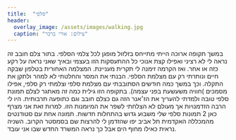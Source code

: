 ```yaml
---
title:  "סלפי"
header:
  overlay_image: /assets/images/walking.jpg
  caption: "צילום: אורי ברכר"
---
```


במשך תקופה ארוכה הייתי מתייחס בזלזול מופגן לכל צלמי הסלפי. בתור צלם חובב זה נראה לי לא רציני ואפילו קצת אנוכי כל ההתעסקות הזו בעצמי ובאיך שאני נראה על רקע כזה או אחר.
ואז הקרמה זימנה לי תקרית מעניינת. המצלמה האחורית בטלפון שבקה חיים ונותרתי רק עם מצלמת הסלפי. הבנתי את המסר והחלטתי לא למהר ולתקן את התקלה.
וכך במשך כמה חודשים הסתובבתי עם מצלמת סלפי וצלמתי רק סלפי, אפילו מסמכים )חוויה משעשעת בפני עצמה). בתקופה הזו גילית כמה זה מאתגר לצלם תמונת סלפי טובה ולמדתי להעריך את הז׳אנר הזה גם כצלם חובב וגם כתופעה תרבותית.
היו לי הרבה הזדמנויות אך מעולם לא הצלחתי לשפר את המיומנות הזו. למרות זאת אני מצרף כאן 2 תמונות סלפי שלי משבוע גדוש בהתחלות חדשות.
תמונה אחת עם סטודנטים מהמכללה האקדמית תל אביב יפו שהזדמן לי להרצות שם בסמסטר הקרוב.
השניה נראית כאילו מחוף הים אבל כך נראה המשרד החדש שבו אני עובד.
